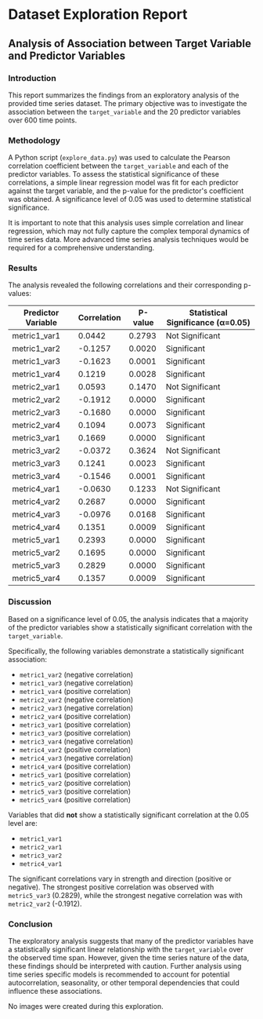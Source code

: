 # Dataset Exploration Report

## Analysis of Association between Target Variable and Predictor Variables

### Introduction

This report summarizes the findings from an exploratory analysis of the provided time series dataset. The primary objective was to investigate the association between the `target_variable` and the 20 predictor variables over 600 time points.

### Methodology

A Python script (`explore_data.py`) was used to calculate the Pearson correlation coefficient between the `target_variable` and each of the predictor variables. To assess the statistical significance of these correlations, a simple linear regression model was fit for each predictor against the target variable, and the p-value for the predictor's coefficient was obtained. A significance level of 0.05 was used to determine statistical significance.

It is important to note that this analysis uses simple correlation and linear regression, which may not fully capture the complex temporal dynamics of time series data. More advanced time series analysis techniques would be required for a comprehensive understanding.

### Results

The analysis revealed the following correlations and their corresponding p-values:

| Predictor Variable | Correlation | P-value | Statistical Significance (α=0.05) |
|---|---|---|---|
| metric1_var1 | 0.0442 | 0.2793 | Not Significant |
| metric1_var2 | -0.1257 | 0.0020 | Significant |
| metric1_var3 | -0.1623 | 0.0001 | Significant |
| metric1_var4 | 0.1219 | 0.0028 | Significant |
| metric2_var1 | 0.0593 | 0.1470 | Not Significant |
| metric2_var2 | -0.1912 | 0.0000 | Significant |
| metric2_var3 | -0.1680 | 0.0000 | Significant |
| metric2_var4 | 0.1094 | 0.0073 | Significant |
| metric3_var1 | 0.1669 | 0.0000 | Significant |
| metric3_var2 | -0.0372 | 0.3624 | Not Significant |
| metric3_var3 | 0.1241 | 0.0023 | Significant |
| metric3_var4 | -0.1546 | 0.0001 | Significant |
| metric4_var1 | -0.0630 | 0.1233 | Not Significant |
| metric4_var2 | 0.2687 | 0.0000 | Significant |
| metric4_var3 | -0.0976 | 0.0168 | Significant |
| metric4_var4 | 0.1351 | 0.0009 | Significant |
| metric5_var1 | 0.2393 | 0.0000 | Significant |
| metric5_var2 | 0.1695 | 0.0000 | Significant |
| metric5_var3 | 0.2829 | 0.0000 | Significant |
| metric5_var4 | 0.1357 | 0.0009 | Significant |

### Discussion

Based on a significance level of 0.05, the analysis indicates that a majority of the predictor variables show a statistically significant correlation with the `target_variable`.

Specifically, the following variables demonstrate a statistically significant association:

*   `metric1_var2` (negative correlation)
*   `metric1_var3` (negative correlation)
*   `metric1_var4` (positive correlation)
*   `metric2_var2` (negative correlation)
*   `metric2_var3` (negative correlation)
*   `metric2_var4` (positive correlation)
*   `metric3_var1` (positive correlation)
*   `metric3_var3` (positive correlation)
*   `metric3_var4` (negative correlation)
*   `metric4_var2` (positive correlation)
*   `metric4_var3` (negative correlation)
*   `metric4_var4` (positive correlation)
*   `metric5_var1` (positive correlation)
*   `metric5_var2` (positive correlation)
*   `metric5_var3` (positive correlation)
*   `metric5_var4` (positive correlation)

Variables that did **not** show a statistically significant correlation at the 0.05 level are:

*   `metric1_var1`
*   `metric2_var1`
*   `metric3_var2`
*   `metric4_var1`

The significant correlations vary in strength and direction (positive or negative). The strongest positive correlation was observed with `metric5_var3` (0.2829), while the strongest negative correlation was with `metric2_var2` (-0.1912).

### Conclusion

The exploratory analysis suggests that many of the predictor variables have a statistically significant linear relationship with the `target_variable` over the observed time span. However, given the time series nature of the data, these findings should be interpreted with caution. Further analysis using time series specific models is recommended to account for potential autocorrelation, seasonality, or other temporal dependencies that could influence these associations.

No images were created during this exploration.